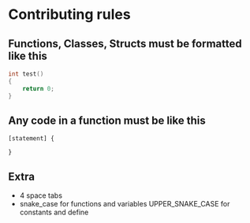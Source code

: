 # Contributing rules

## Functions, Classes, Structs must be formatted like this
```c
int test()
{
    return 0;
}
```

## Any code in a function must be like this
```
[statement] {

}
```

## Extra
* 4 space tabs
* snake_case for functions and variables UPPER_SNAKE_CASE for constants and define
